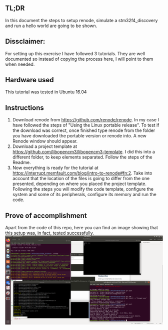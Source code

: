 ## TL;DR

In this document the steps to setup renode, simulate a stm32f4_discovery and run a hello world are going to be shown.
## Dissclaimer:
For setting up this exercise I have followed 3 tutorials. They are well documented so instead of copying the process here, I will point to them when needed.
## Hardware used
This tutorial was tested in Ubuntu 16.04

## Instructions
 1. Download renode from https://github.com/renode/renode. In my case I have followed the steps of "Using the Linux portable release". To test if the download was correct, once finished type renode from the folder you have downloaded the portable version or renode into. A new Renode window should appear.
 2. Download a project template at https://github.com/libopencm3/libopencm3-template. I did this into a different folder, to keep elements separated. Follow the steps of the Readme.
 3. Now everything is ready for the tutorial at https://interrupt.memfault.com/blog/intro-to-renode#fn:2. Take into account that the location of the files is going to differ from the one presented, depending on where you placed the project template. Following the steps you will modify the code template, configure the system and some of its peripherals, configure its memory and run the code.
## Prove of accomplishment
Apart from the code of this repo, here you can find an image showing that this setup was, in fact, tested successfully.
![alt text](prove.png "Renode successfulyy running")
